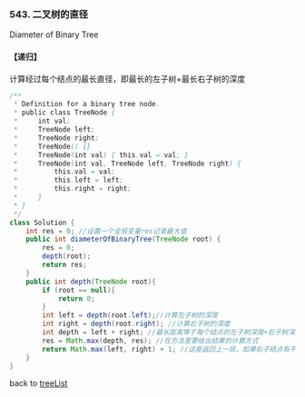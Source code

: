 ### 543. 二叉树的直径

Diameter of Binary Tree



#### 【递归】

计算经过每个结点的最长直径，即最长的左子树+最长右子树的深度

```java
/**
 * Definition for a binary tree node.
 * public class TreeNode {
 *     int val;
 *     TreeNode left;
 *     TreeNode right;
 *     TreeNode() {}
 *     TreeNode(int val) { this.val = val; }
 *     TreeNode(int val, TreeNode left, TreeNode right) {
 *         this.val = val;
 *         this.left = left;
 *         this.right = right;
 *     }
 * }
 */
class Solution {
    int res = 0; //设置一个全局变量res记录最大值
    public int diameterOfBinaryTree(TreeNode root) {
        res = 0;
        depth(root);
        return res;
    }
    public int depth(TreeNode root){
        if (root == null){
            return 0;
        }
        int left = depth(root.left);//计算左子树的深度
        int right = depth(root.right); //计算右子树的深度
        int depth = left + right; //最长距离等于每个结点的左子树深度+右子树深度
        res = Math.max(depth, res); //在方法里要给出结果的计算方式
        return Math.max(left, right) + 1; //这是返回上一层，如果右子结点有不同的多个分支，只需返回最长的距离即可
    }
}
```



back to [treeList](https://github.com/xiaoshuzhao/leetcode-notes-java/blob/main/%E6%95%B0%E6%8D%AE%E7%BB%93%E6%9E%84/%E4%BA%8C%E5%8F%89%E6%A0%91/Tree%20list.md)
